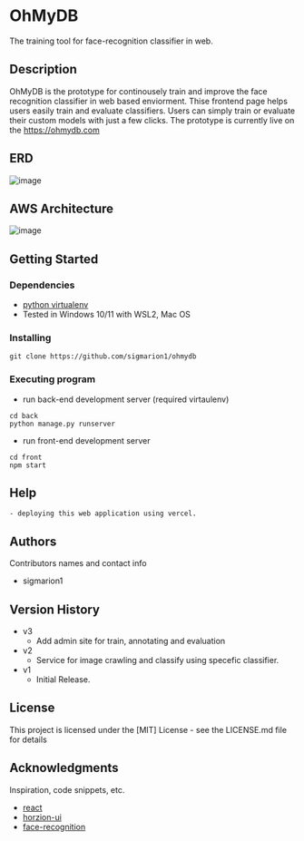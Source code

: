 
# OhMyDB

The training tool for face-recognition classifier in web.

## Description

OhMyDB is the prototype for continousely train and improve the face recognition classifier in web based enviorment.
Thise frontend page helps users easily train and evaluate classifiers. Users can simply train or evaluate their custom models with just a few clicks.
The prototype is currently live on the https://ohmydb.com 


## ERD
![image](https://github.com/sigmarion1/ohmydb/assets/39878811/4ae8f044-6383-4c4f-9e07-48798502cfdf)


## AWS Architecture
![image](https://github.com/sigmarion1/ohmydb/assets/39878811/6c1af46a-1bc9-40ab-bad6-dac097116bb1)




## Getting Started

### Dependencies

* [python virtualenv](https://packaging.python.org/en/latest/guides/installing-using-pip-and-virtual-environments/#creating-a-virtual-environment) 
* Tested in Windows 10/11 with WSL2, Mac OS

### Installing

```
git clone https://github.com/sigmarion1/ohmydb
```


### Executing program

* run back-end development server (required virtaulenv)
```
cd back
python manage.py runserver
```

* run front-end development server
```
cd front
npm start
```


## Help

```
- deploying this web application using vercel.
```

## Authors

Contributors names and contact info

- sigmarion1  

## Version History

* v3
    * Add admin site for train, annotating and evaluation
* v2
    * Service for image crawling and classify using specefic classifier.
* v1
    * Initial Release.

## License

This project is licensed under the [MIT] License - see the LICENSE.md file for details

## Acknowledgments

Inspiration, code snippets, etc.

* [react](https://react.dev/)
* [horzion-ui](https://horizon-ui.com/)
* [face-recognition](https://github.com/ageitgey/face_recognition)
  

